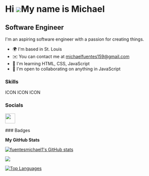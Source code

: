 Hi ![](https://user-images.githubusercontent.com/18350557/176309783-0785949b-9127-417c-8b55-ab5a4333674e.gif)My name is Michael
===============================================================================================================================

Software Engineer
-----------------

I'm an aspiring software engineer with a passion for creating things.

* 🌍  I'm based in St. Louis
* ✉️  You can contact me at [michaelfuentes159@gmail.com](mailto:michaelfuentes159@gmail.com)
* 🧠  I'm learning HTML, CSS, JavaScript
* 🤝  I'm open to collaborating on anything in JavaScript

### Skills

<p align="left">
ICON ICON ICON
</p>

### Socials

<p align="left"> <a href="https://www.github.com/fuentesmichael1" target="_blank" rel="noreferrer"> <picture> <source media="(prefers-color-scheme: dark)" srcset="https://raw.githubusercontent.com/danielcranney/readme-generator/main/public/icons/socials/github-dark.svg" /> <source media="(prefers-color-scheme: light)" srcset="https://raw.githubusercontent.com/danielcranney/readme-generator/main/public/icons/socials/github.svg" /> <img src="https://raw.githubusercontent.com/danielcranney/readme-generator/main/public/icons/socials/github.svg" width="32" height="32" /> </picture> </a></p>
### Badges

<b>My GitHub Stats</b>

<a href="http://www.github.com/fuentesmichael1"><img src="https://github-readme-stats.vercel.app/api?username=fuentesmichael1&show_icons=true&hide=issues,contribs&count_private=true&title_color=0891b2&text_color=ffffff&icon_color=0891b2&bg_color=1c1917&hide_border=true&show_icons=true" alt="fuentesmichael1's GitHub stats" /></a>

<a href="http://www.github.com/fuentesmichael1"><img src="https://github-readme-streak-stats.herokuapp.com/?user=fuentesmichael1&stroke=ffffff&background=1c1917&ring=0891b2&fire=0891b2&currStreakNum=ffffff&currStreakLabel=0891b2&sideNums=ffffff&sideLabels=ffffff&dates=ffffff&hide_border=true" /></a>

<a href="https://github.com/fuentesmichael1" align="left"><img src="https://github-readme-stats.vercel.app/api/top-langs/?username=fuentesmichael1&langs_count=10&title_color=0891b2&text_color=ffffff&icon_color=0891b2&bg_color=1c1917&hide_border=true&locale=en&custom_title=Top%20%Languages" alt="Top Languages" /></a>
